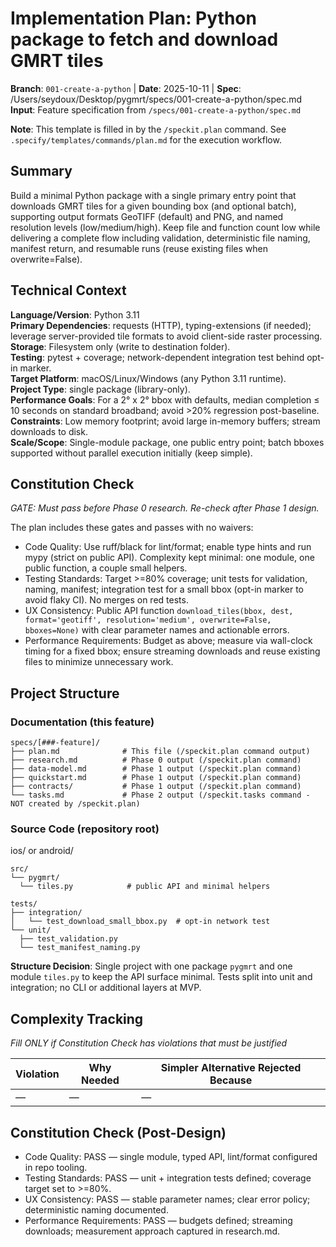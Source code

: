 # Implementation Plan: Python package to fetch and download GMRT tiles

**Branch**: `001-create-a-python` | **Date**: 2025-10-11 | **Spec**: /Users/seydoux/Desktop/pygmrt/specs/001-create-a-python/spec.md
**Input**: Feature specification from `/specs/001-create-a-python/spec.md`

**Note**: This template is filled in by the `/speckit.plan` command. See `.specify/templates/commands/plan.md` for the execution workflow.

## Summary

Build a minimal Python package with a single primary entry point that downloads GMRT tiles for a given
bounding box (and optional batch), supporting output formats GeoTIFF (default) and PNG, and named
resolution levels (low/medium/high). Keep file and function count low while delivering a complete flow
including validation, deterministic file naming, manifest return, and resumable runs (reuse existing
files when overwrite=False).

## Technical Context

<!--
  ACTION REQUIRED: Replace the content in this section with the technical details
  for the project. The structure here is presented in advisory capacity to guide
  the iteration process.
-->

**Language/Version**: Python 3.11  
**Primary Dependencies**: requests (HTTP), typing-extensions (if needed); leverage server-provided tile
formats to avoid client-side raster processing.  
**Storage**: Filesystem only (write to destination folder).  
**Testing**: pytest + coverage; network-dependent integration test behind opt-in marker.  
**Target Platform**: macOS/Linux/Windows (any Python 3.11 runtime).  
**Project Type**: single package (library-only).  
**Performance Goals**: For a 2° x 2° bbox with defaults, median completion ≤ 10 seconds on standard
broadband; avoid >20% regression post-baseline.  
**Constraints**: Low memory footprint; avoid large in-memory buffers; stream downloads to disk.  
**Scale/Scope**: Single-module package, one public entry point; batch bboxes supported without parallel
execution initially (keep simple).

## Constitution Check

*GATE: Must pass before Phase 0 research. Re-check after Phase 1 design.*

The plan includes these gates and passes with no waivers:

- Code Quality: Use ruff/black for lint/format; enable type hints and run mypy (strict on public API).
  Complexity kept minimal: one module, one public function, a couple small helpers.
- Testing Standards: Target >=80% coverage; unit tests for validation, naming, manifest; integration
  test for a small bbox (opt-in marker to avoid flaky CI). No merges on red tests.
- UX Consistency: Public API function `download_tiles(bbox, dest, format='geotiff', resolution='medium',
  overwrite=False, bboxes=None)` with clear parameter names and actionable errors.
- Performance Requirements: Budget as above; measure via wall-clock timing for a fixed bbox; ensure
  streaming downloads and reuse existing files to minimize unnecessary work.

## Project Structure

### Documentation (this feature)

```
specs/[###-feature]/
├── plan.md              # This file (/speckit.plan command output)
├── research.md          # Phase 0 output (/speckit.plan command)
├── data-model.md        # Phase 1 output (/speckit.plan command)
├── quickstart.md        # Phase 1 output (/speckit.plan command)
├── contracts/           # Phase 1 output (/speckit.plan command)
└── tasks.md             # Phase 2 output (/speckit.tasks command - NOT created by /speckit.plan)
```

### Source Code (repository root)
<!--
  ACTION REQUIRED: Replace the placeholder tree below with the concrete layout
  for this feature. Delete unused options and expand the chosen structure with
  real paths (e.g., apps/admin, packages/something). The delivered plan must
  not include Option labels.
-->

ios/ or android/
```
src/
└── pygmrt/
  └── tiles.py            # public API and minimal helpers

tests/
├── integration/
│   └── test_download_small_bbox.py  # opt-in network test
└── unit/
  ├── test_validation.py
  └── test_manifest_naming.py
```

**Structure Decision**: Single project with one package `pygmrt` and one module `tiles.py` to keep the
API surface minimal. Tests split into unit and integration; no CLI or additional layers at MVP.

## Complexity Tracking

*Fill ONLY if Constitution Check has violations that must be justified*

| Violation | Why Needed | Simpler Alternative Rejected Because |
|-----------|------------|-------------------------------------|
| — | — | — |

## Constitution Check (Post-Design)

- Code Quality: PASS — single module, typed API, lint/format configured in repo tooling.
- Testing Standards: PASS — unit + integration tests defined; coverage target set to >=80%.
- UX Consistency: PASS — stable parameter names; clear error policy; deterministic naming documented.
- Performance Requirements: PASS — budgets defined; streaming downloads; measurement approach captured
  in research.md.
